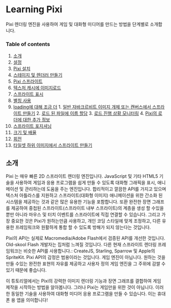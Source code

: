 Learning Pixi
=============

Pixi 렌더링 엔진을 사용하여 게임 및 대화형 미디어를 만드는 방법을 단계별로 소개합니다. 

### Table of contents
1. [소개](#introduction)
2. [설정](#settingup)
  1. [Pixi 설치](#installingpixi)
3. [스테이지 및 렌더러 만들기](#application)
4. [Pixi 스프라이트](#sprites)
5. [텍스처 캐시에 이미지로드](#loading)
6. [스프라이트 표시](#displaying)
  1. [별칭 사용](#usingaliases)
  2. [loading에 대해 조금 더](#alittlemoreaboutloadingthings)
    1. [일반 자바크르비트 이미지 개체 또는 캔버스에서 스프라이트 만들기](#makeaspritefromanordinaryjavascriptimageobject)
    2. [로드 된 파일에 이름 할당](#assigninganametoaloadingfile)
    3. [로드 진행 상황 모니터링](#monitoringloadprogress)
    4. [Pixi의 로더에 대한 추가 정보](#moreaboutpixisloader)
7. [스프라이트 포지셔닝](#positioning)
8. [크기 및 배율](#sizenscale)
9. [회전](#rotation)
10. [타일셋 하위 이미지에서 스프라이트 만들기](#tileset)

<a id='introduction'></a>
소개
------------

Pixi 는 매우 빠른 2D 스프라이트 렌더링 엔진입니다. JavaScript 및 기타 HTML5 기술을 사용하여 게임과 응용 프로그램을 쉽게 만들 수 있도록 대화형 그래픽을 표시, 애니메이션 및 관리하는데 도움을 주는 엔진입니다. 합리적이고 깔끔한 API를 가지고 있으며 텍스처 아틀라스를 지원하고 스프라이트(대화형 이미지) 애니메이션을 위한 간소화 된 시스템을 제공하는 것과 같은 많은 유용한 기능을 포함합니다. 또환 완전한 장면 그래프를 제공하여 중첩된 스프라이트(스프라이트 내부 스프라이트)의 계층을 생성 할 수있을 뿐만 아니라 마우스 및 터치 이벤트를 스프라이트에 직접 연결할 수 있습니다. 그리고 가장 중요한 것은 Pixi가 원하는만큼 사용하고, 개인 코딩 스타일에 맞게 조정하고, 다른 유용한 프레임워크와 원활하게 통합 할 수 있도록 방해가 되지 않는다는 것입니다. 

Pixi의 API는 실제로 Macromedia/Adobe Flash에서 검증된 API를 개선한 것입니다. Old-skool Flash 개발자는 집처럼 느껴질 것입니다. 다른 현재 스프라이트 렌더링 프레임워크는 비슷한 API를 사용합니다.: CreateJS, Starling, Sparrow 및 Apple의 SpriteKit. Pixi API의 감정은 범용이라는 것입니다. 게임 엔진이 아닙니다. 원하는 것을 만들 수있는 완전한 표현의 자유를 제공하고 사용자 정의 게임 엔진을 그 주위에 감쌀 수 있기 때문에 좋습니다. 

이 튜토리얼에서는 Pixi의 강력한 이미지 렌더링 기능과 장면 그래프를 결합하여 게임 제작을 시작하는 방법을 알아봅니다. 그러나 Pixi는 게임만을 위한 것이 아닙니다. 이러한 동일한 기술을 사용하여 대화형 미디어 응용 프로그램을 만들 수 있습니다. 이는 휴대폰 용 앱을 의미합니다!

